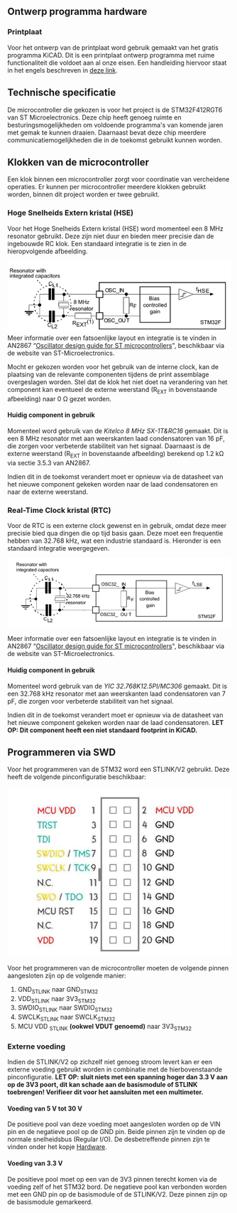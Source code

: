 ## Ontwerp programma hardware
### Printplaat
Voor het ontwerp van de printplaat word gebruik gemaakt van het gratis programma KiCAD. Dit is een printplaat ontwerp programma met ruime functionaliteit die voldoet aan al onze eisen. Een handleiding hiervoor staat in het engels beschreven in [deze link](https://greendome.tech/wp-content/uploads/2025/03/PCBGuide.pdf).

## Technische specificatie
De microcontroller die gekozen is voor het project is de STM32F412RGT6 van ST Microelectronics. Deze chip heeft genoeg ruimte en besturingsmogelijkheden om voldoende programma's van komende jaren met gemak te kunnen draaien. Daarnaast bevat deze chip meerdere communicatiemogelijkheden die in de toekomst gebruikt kunnen worden.

## Klokken van de microcontroller
Een klok binnen een microcontroller zorgt voor coordinatie van vercheidene operaties. Er kunnen per microcontroller meerdere klokken gebruikt worden, binnen dit project worden er twee gebruikt.
### Hoge Snelheids Extern kristal (HSE)
Voor het Hoge Snelheids Extern kristal (HSE) word momenteel een 8 MHz resonator gebruikt. Deze zijn niet duur en bieden meer precisie dan de ingebouwde RC klok. Een standaard integratie is te zien in de hieropvolgende afbeelding.

![HSE_foto](afbeeldingen/CLK.png)
Meer informatie over een fatsoenlijke layout en integratie is te vinden in AN2867 “[Oscillator design guide for ST microcontrollers](https://www.st.com/resource/en/application_note/an2867-guidelines-for-oscillator-design-on-stm8afals-and-stm32-mcusmpus-stmicroelectronics.pdf)", beschikbaar via de website van ST-Microelectronics. 

Mocht er gekozen worden voor het gebruik van de interne clock, kan de plaatsing van de relevante componenten tijdens de print assemblage overgeslagen worden. 
Stel dat de klok het niet doet na verandering van het component kan eventueel de externe weerstand (R<sub>EXT</sub> in bovenstaande afbeelding) naar 0 Ω gezet worden.
#### Huidig component in gebruik
Momenteel word gebruik van de *Kitelco 8 MHz SX-1T&RC16* gemaakt. Dit is een 8 MHz resonator met aan weerskanten laad condensatoren van 16 pF, die zorgen voor verbeterde stabiliteit van het signaal. Daarnaast is de externe weerstand (R<sub>EXT</sub> in bovenstaande afbeelding) berekend op 1.2 kΩ via sectie 3.5.3 van AN2867.

Indien dit in de toekomst verandert moet er opnieuw via de datasheet van het nieuwe component gekeken worden naar de laad condensatoren en naar de externe weerstand. 


### Real-Time Clock kristal (RTC)
Voor de RTC is een externe clock gewenst en in gebruik, omdat deze meer precisie bied qua dingen die op tijd basis gaan. Deze moet een frequentie hebben van 32.768 kHz, wat een industrie standaard is. Hieronder is een standaard integratie weergegeven.

![RTC_foto](afbeeldingen/RTC.png)

 Meer informatie over een fatsoenlijke layout en integratie is te vinden in AN2867 “[Oscillator design guide for ST microcontrollers](https://www.st.com/resource/en/application_note/an2867-guidelines-for-oscillator-design-on-stm8afals-and-stm32-mcusmpus-stmicroelectronics.pdf)", beschikbaar via de website van ST-Microelectronics.

#### Huidig component in gebruik
Momenteel word gebruik van de *YIC 32.768K12.5PI/MC306* gemaakt. Dit is een 32.768 kHz resonator met aan weerskanten laad condensatoren van 7 pF, die zorgen voor verbeterde stabiliteit van het signaal.

Indien dit in de toekomst verandert moet er opnieuw via de datasheet van het nieuwe component gekeken worden naar de laad condensatoren. **LET OP: Dit component heeft een niet standaard footprint in KiCAD.**

## Programmeren via SWD
Voor het programmeren van de STM32 word een STLINK/V2 gebruikt. Deze heeft de volgende pinconfiguratie beschikbaar:

![STLINK_foto](afbeeldingen/STLINK.jpg)

Voor het programmeren van de microcontroller moeten de volgende pinnen aangesloten zijn op de volgende manier:

1. GND<sub>STLINK</sub> naar GND<sub>STM32</sub>
2. VDD<sub>STLINK</sub> naar 3V3<sub>STM32</sub>
3. SWDIO<sub>STLINK</sub> naar SWDIO<sub>STM32</sub>
4. SWCLK<sub>STLINK</sub> naar SWCLK<sub>STM32</sub>
5. MCU VDD <sub>STLINK</sub> **(ookwel VDUT genoemd)** naar 3V3<sub>STM32</sub>

### Externe voeding
Indien de STLINK/V2 op zichzelf niet genoeg stroom levert kan er een externe voeding gebruikt worden in combinatie met de hierbovenstaande pinconfiguratie. **LET OP: sluit niets met een spanning hoger dan 3.3 V aan op de 3V3 poort, dit kan schade aan de basismodule of STLINK toebrengen! Verifieer dit voor het aansluiten met een multimeter.**
#### Voeding van 5 V tot 30 V
De positieve pool van deze voeding moet aangesloten worden op de VIN pin en de negatieve pool op de GND pin. Beide pinnen zijn te vinden op de normale snelheidsbus (Regular I/O). De desbetreffende pinnen zijn te vinden onder het kopje [Hardware](../gwtonn_hardware/piggyback.md).
#### Voeding van 3.3 V
De positieve pool moet op een van de 3V3 pinnen terecht komen via de voeding zelf of het STM32 bord. De negatieve pool kan verbonden worden met een GND pin op de basismodule of de STLINK/V2. Deze pinnen zijn op de basismodule gemarkeerd.